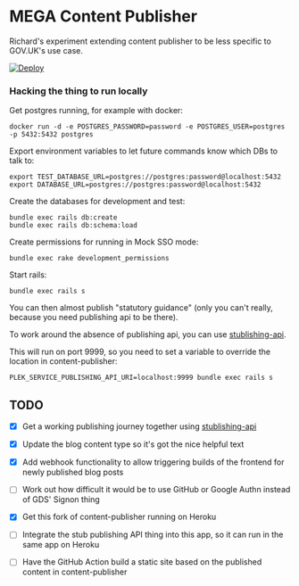 # MEGA Content Publisher

Richard's experiment extending content publisher to be less specific to GOV.UK's use case.

[![Deploy](https://www.herokucdn.com/deploy/button.svg)](https://heroku.com/deploy?template=https://github.com/richardTowers/content-publisher/tree/mega-content-publisher)

### Hacking the thing to run locally

Get postgres running, for example with docker:

```
docker run -d -e POSTGRES_PASSWORD=password -e POSTGRES_USER=postgres -p 5432:5432 postgres
```

Export environment variables to let future commands know which DBs to talk to:

```
export TEST_DATABASE_URL=postgres://postgres:password@localhost:5432
export DATABASE_URL=postgres://postgres:password@localhost:5432
```

Create the databases for development and test:

```
bundle exec rails db:create
bundle exec rails db:schema:load
```

Create permissions for running in Mock SSO mode:

```
bundle exec rake development_permissions
```

Start rails:

```
bundle exec rails s
```

You can then almost publish "statutory guidance" (only you can't really, because you need publishing api to be there).

To work around the absence of publishing api, you can use [stublishing-api](https://github.com/richardTowers/stublishing-api).

This will run on port 9999, so you need to set a variable to override the location in content-publisher:

```
PLEK_SERVICE_PUBLISHING_API_URI=localhost:9999 bundle exec rails s
```

## TODO

* [x] Get a working publishing journey together using [stublishing-api](https://github.com/richardTowers/stublishing-api)
* [x] Update the blog content type so it's got the nice helpful text
* [x] Add webhook functionality to allow triggering builds of the frontend for newly published blog posts
* [ ] Work out how difficult it would be to use GitHub or Google Authn instead of GDS' Signon thing
* [x] Get this fork of content-publisher running on Heroku
* [ ] Integrate the stub publishing API thing into this app, so it can run in the same app on Heroku
* [ ] Have the GitHub Action build a static site based on the published content in content-publisher

